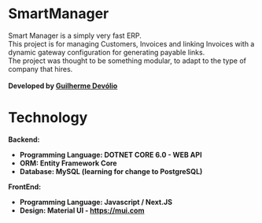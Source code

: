 # SmartManager
Smart Manager is a simply very fast ERP. <br>
This project is for managing Customers, Invoices and linking Invoices with a dynamic gateway configuration for generating payable links. <br>
The project was thought to be something modular, to adapt to the type of company that hires. <br><br>
<b> Developed by <b><a href="https://instagram.com/guilhermedevolio">Guilherme Devólio</a></b>
# Technology
<p>Backend: </p>
<ul>
  <li> <b>Programming Language:</b> DOTNET CORE 6.0 - WEB API </li>
  <li> <b>ORM:</b> Entity Framework Core </li>
  <li> <b>Database:</b> MySQL (learning for change to PostgreSQL) </li>
</ul>

<p>FrontEnd: </p>
<ul>
  <li> <b>Programming Language:</b> Javascript / Next.JS </li>
  <li> <b>Design:</b> Material UI - <a href="https://mui.com" target="_blank">https://mui.com</li>
</ul>
